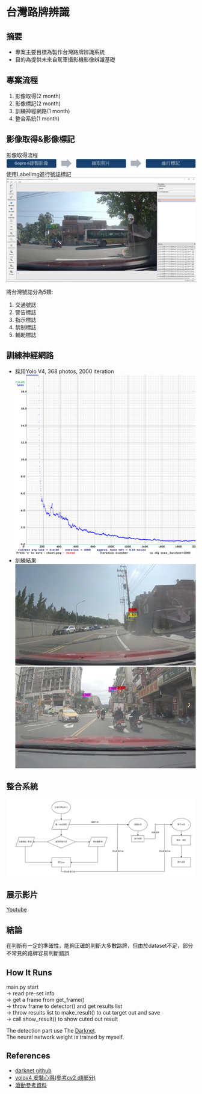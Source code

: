 # 台灣路牌辨識

## 摘要

* 專案主要目標為製作台灣路牌辨識系統
* 目的為提供未來自駕車攝影機影像辨識基礎

## 專案流程

1. 影像取得(2 month)  
2. 影像標記(2 month)  
3. 訓練神經網路(1 month)  
4. 整合系統(1 month)  

## 影像取得&影像標記
影像取得流程  
![影像取得流程](img/影像取得流程.png)
使用LabelImg進行號誌標記  
![LabelImg](img/labelimg.png)

將台灣號誌分為5類:

1. 交通號誌
2. 警告標誌
3. 指示標誌
4. 禁制標誌
5. 輔助標誌

## 訓練神經網路

* 採用Yolo V4, 368 photos, 2000 iteration
![loss](img/weight_v0.png)
* 訓練結果  
![](img/圖片1.jpg)
![](img/圖片2.jpg)

## 整合系統

![系統流程圖](img/系統流程.png)  

## 展示影片

[Youtube](https://youtu.be/47yHmeFDAB0)  

## 結論

在判斷有一定的準確性，能夠正確的判斷大多數路牌，但由於dataset不足，部分不常見的路牌容易判斷錯誤  

## How It Runs

main.py start  
-> read pre-set info  
-> get a frame from get_frame()  
-> throw frame to detector() and get results list  
-> throw results list to make_result() to cut target out and save  
-> call show_result() to show cuted out result

The detection part use The [Darknet](https://github.com/pjreddie/darknet).  
The neural network weight is trained by myself.  

## References

* [darknet github](https://github.com/pjreddie/darknet)
* [yolov4 安裝心得(參考cv2 dll部分)](https://ithelp.ithome.com.tw/articles/10231508)
* [滾動參考資料](https://www.youtube.com/watch?v=dQw4w9WgXcQ)
